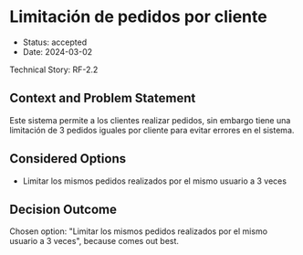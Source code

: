 # Limitación de pedidos por cliente

* Status: accepted
* Date: 2024-03-02

Technical Story: RF-2.2

## Context and Problem Statement

Este sistema permite a los clientes realizar pedidos, sin embargo tiene una limitación de 3 pedidos iguales por cliente para evitar errores en el sistema.

## Considered Options

* Limitar los mismos pedidos realizados por el mismo usuario a 3 veces

## Decision Outcome

Chosen option: "Limitar los mismos pedidos realizados por el mismo usuario a 3 veces", because comes out best.
